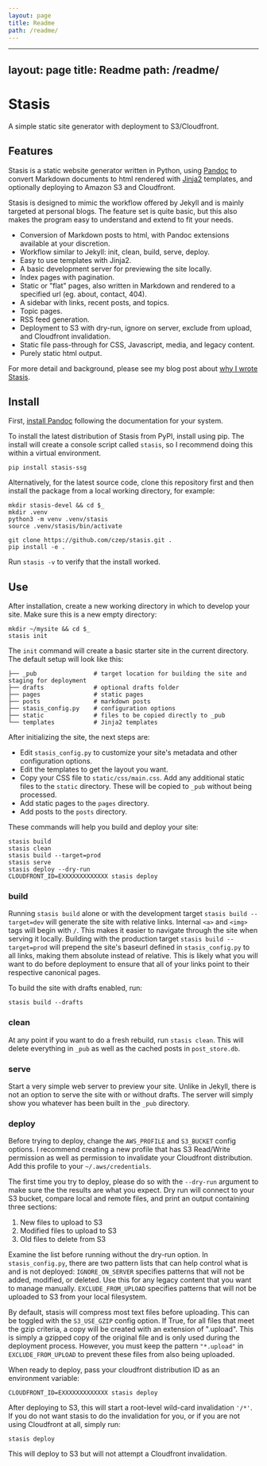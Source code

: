 ```yaml
---
layout: page
title: Readme
path: /readme/
---
```


---
layout: page
title: Readme
path: /readme/
---

# Stasis

A simple static site generator with deployment to S3/Cloudfront.

## Features

Stasis is a static website generator written in Python, using [Pandoc](https://pandoc.org/) to convert Markdown documents to html rendered with [Jinja2](https://jinja.palletsprojects.com/en/2.11.x/) templates, and optionally deploying to Amazon S3 and Cloudfront.

Stasis is designed to mimic the workflow offered by Jekyll and is mainly targeted at personal blogs. The feature set is quite basic, but this also makes the program easy to understand and extend to fit your needs.

* Conversion of Markdown posts to html, with Pandoc extensions available at your discretion.
* Workflow similar to Jekyll:  init, clean, build, serve, deploy.
* Easy to use templates with Jinja2.
* A basic development server for previewing the site locally.
* Index pages with pagination.
* Static or "flat" pages, also written in Markdown and rendered to a specified url (eg. about, contact, 404).
* A sidebar with links, recent posts, and topics.
* Topic pages.
* RSS feed generation.
* Deployment to S3 with dry-run, ignore on server, exclude from upload, and Cloudfront invalidation.
* Static file pass-through for CSS, Javascript, media, and legacy content.
* Purely static html output.

For more detail and background, please see my blog post about [why I wrote Stasis](https://czep.net/20/stasis.html).


## Install

First, [install Pandoc](https://pandoc.org/installing.html) following the documentation for your system.

To install the latest distribution of Stasis from PyPI, install using pip.  The install will create a console script called `stasis`, so I recommend doing this within a virtual environment.

    pip install stasis-ssg

Alternatively, for the latest source code, clone this repository first and then install the package from a local working directory, for example:

    mkdir stasis-devel && cd $_
    mkdir .venv
    python3 -m venv .venv/stasis
    source .venv/stasis/bin/activate

    git clone https://github.com/czep/stasis.git .
    pip install -e .

Run `stasis -v` to verify that the install worked.

## Use

After installation, create a new working directory in which to develop your site.  Make sure this is a new empty directory:

    mkdir ~/mysite && cd $_
    stasis init

The `init` command will create a basic starter site in the current directory.  The default setup will look like this:

    ├── _pub                # target location for building the site and staging for deployment
    ├── drafts              # optional drafts folder
    ├── pages               # static pages
    ├── posts               # markdown posts
    ├── stasis_config.py    # configuration options
    ├── static              # files to be copied directly to _pub
    └── templates           # Jinja2 templates

After initializing the site, the next steps are:

* Edit `stasis_config.py` to customize your site's metadata and other configuration options.
* Edit the templates to get the layout you want.
* Copy your CSS file to `static/css/main.css`.  Add any additional static files to the `static` directory.  These will be copied to `_pub` without being processed.
* Add static pages to the `pages` directory.
* Add posts to the `posts` directory.

These commands will help you build and deploy your site:

    stasis build
    stasis clean
    stasis build --target=prod
    stasis serve
    stasis deploy --dry-run
    CLOUDFRONT_ID=EXXXXXXXXXXXXX stasis deploy

### build

Running `stasis build` alone or with the development target `stasis build --target=dev` will generate the site with relative links.  Internal `<a>` and `<img>` tags will begin with `/`.  This makes it easier to navigate through the site when serving it locally.  Building with the production target `stasis build --target=prod` will prepend the site's baseurl defined in `stasis_config.py` to all links, making them absolute instead of relative.  This is likely what you will want to do before deployment to ensure that all of your links point to their respective canonical pages.

To build the site with drafts enabled, run:

    stasis build --drafts

### clean

At any point if you want to do a fresh rebuild, run `stasis clean`. This will delete everything in `_pub` as well as the cached posts in `post_store.db`.

### serve

Start a very simple web server to preview your site.  Unlike in Jekyll, there is not an option to serve the site with or without drafts.  The server will simply show you whatever has been built in the `_pub` directory.

### deploy

Before trying to deploy, change the `AWS_PROFILE` and `S3_BUCKET` config options.  I recommend creating a new profile that has S3 Read/Write permission as well as permission to invalidate your Cloudfront distribution.  Add this profile to your `~/.aws/credentials`.

The first time you try to deploy, please do so with the `--dry-run` argument to make sure the the results are what you expect.  Dry run will connect to your S3 bucket, compare local and remote files, and print an output containing three sections:

1. New files to upload to S3
2. Modified files to upload to S3
3. Old files to delete from S3

Examine the list before running without the dry-run option.  In `stasis_config.py`, there are two pattern lists that can help control what is and is not deployed: `IGNORE_ON_SERVER` specifies patterns that will not be added, modified, or deleted.  Use this for any legacy content that you want to manage manually.  `EXCLUDE_FROM_UPLOAD` specifies patterns that will not be uploaded to S3 from your local filesystem.

By default, stasis will compress most text files before uploading.  This can be toggled with the `S3_USE_GZIP` config option.  If True, for all files that meet the gzip criteria, a copy will be created with an extension of ".upload".  This is simply a gzipped copy of the original file and is only used during the deployment process.  However, you must keep the pattern `"*.upload"` in `EXCLUDE_FROM_UPLOAD` to prevent these files from also being uploaded.

When ready to deploy, pass your cloudfront distribution ID as an environment variable:

    CLOUDFRONT_ID=EXXXXXXXXXXXXX stasis deploy

After deploying to S3, this will start a root-level wild-card invalidation `'/*'`.  If you do not want stasis to do the invalidation for you, or if you are not using Cloudfront at all, simply run:

    stasis deploy

This will deploy to S3 but will not attempt a Cloudfront invalidation.

